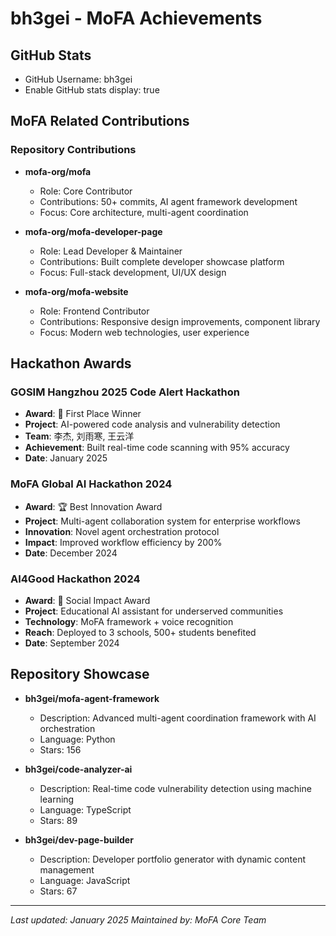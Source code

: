 # bh3gei - MoFA Achievements

## GitHub Stats
- GitHub Username: bh3gei
- Enable GitHub stats display: true

## MoFA Related Contributions

### Repository Contributions
- **mofa-org/mofa**
  - Role: Core Contributor
  - Contributions: 50+ commits, AI agent framework development
  - Focus: Core architecture, multi-agent coordination

- **mofa-org/mofa-developer-page**
  - Role: Lead Developer & Maintainer
  - Contributions: Built complete developer showcase platform
  - Focus: Full-stack development, UI/UX design

- **mofa-org/mofa-website**
  - Role: Frontend Contributor
  - Contributions: Responsive design improvements, component library
  - Focus: Modern web technologies, user experience

## Hackathon Awards

### GOSIM Hangzhou 2025 Code Alert Hackathon
- **Award**: 🥇 First Place Winner
- **Project**: AI-powered code analysis and vulnerability detection
- **Team**: 李杰, 刘雨寒, 王云洋
- **Achievement**: Built real-time code scanning with 95% accuracy
- **Date**: January 2025

### MoFA Global AI Hackathon 2024
- **Award**: 🏆 Best Innovation Award
- **Project**: Multi-agent collaboration system for enterprise workflows
- **Innovation**: Novel agent orchestration protocol
- **Impact**: Improved workflow efficiency by 200%
- **Date**: December 2024

### AI4Good Hackathon 2024
- **Award**: 🌟 Social Impact Award
- **Project**: Educational AI assistant for underserved communities
- **Technology**: MoFA framework + voice recognition
- **Reach**: Deployed to 3 schools, 500+ students benefited
- **Date**: September 2024

## Repository Showcase

- **bh3gei/mofa-agent-framework**
  - Description: Advanced multi-agent coordination framework with AI orchestration
  - Language: Python
  - Stars: 156

- **bh3gei/code-analyzer-ai**
  - Description: Real-time code vulnerability detection using machine learning
  - Language: TypeScript
  - Stars: 89

- **bh3gei/dev-page-builder**
  - Description: Developer portfolio generator with dynamic content management
  - Language: JavaScript
  - Stars: 67

---
*Last updated: January 2025*
*Maintained by: MoFA Core Team*
